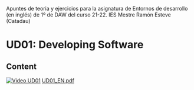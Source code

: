 Apuntes de teoria y ejercicios para la asignatura de Entornos de desarrollo (en inglés) de 1º de DAW del curso 21-22. IES Mestre Ramón Esteve (Catadau)

# UD01: Developing Software
## Content
  [![Video UD01](https://img.youtube.com/vi/BKorP55Aqvg/0.jpg)](https://www.youtube.com/watch?v=BKorP55Aqvg)
  [UD01_EN.pdf](https://raw.githubusercontent.com/martinezpenya/ED-CFGS-2122/master/UD06/UD06_EN.pdf)


